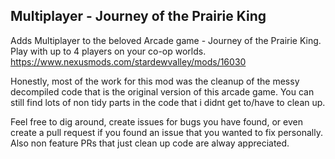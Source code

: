 ## Multiplayer - Journey of the Prairie King

Adds Multiplayer to the beloved Arcade game - Journey of the Prairie King. Play with up to 4 players on your co-op worlds. 
https://www.nexusmods.com/stardewvalley/mods/16030

Honestly, most of the work for this mod was the cleanup of the messy decompiled code that is the original version of this arcade game.
You can still find lots of non tidy parts in the code that i didnt get to/have to clean up. 

Feel free to dig around, create issues for bugs you have found, or even create a pull request if you found an issue that you wanted to fix personally. Also non feature PRs that just clean up code are alway appreciated.
